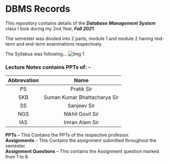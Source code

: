 # DBMS Records

This repository contains details of the ***Database Management System*** class I took during my 2nd Year, ***Fall 2021***.

The semester was divided into 2 parts, module 1 and module 2 having mid-term and end-term examinations respectively.

The Syllabus was following...
![Img 1]()

### Lecture Notes contains PPTs of: -

| Abbrevation | Name                         |
| :---------: | :--------------------------: |
| PS          | Pratik Sir                   |
| SKB         | Suman Kumar Bhattacharya Sir |
| SS          | Sanjeev Sir                  |
| NGS         | Nikhil Govil Sir             |
| IAS         | Imran Alam Sir               |


**PPTs** – This Contains the PPTs of the respective professor.<br>
**Assignments** – This Contains the assignment submitted throughout the semester.<br>
**Assignment Questions** – This contains the Assignment question marked from 1 to 8.

